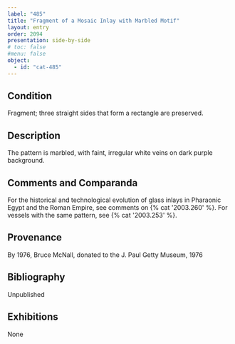 ```yaml
---
label: "485"
title: "Fragment of a Mosaic Inlay with Marbled Motif"
layout: entry
order: 2094
presentation: side-by-side
# toc: false
#menu: false 
object:
  - id: "cat-485"
---
```


## Condition

Fragment; three straight sides that form a rectangle are preserved.

## Description

The pattern is marbled, with faint, irregular white veins on dark purple background.

## Comments and Comparanda

For the historical and technological evolution of glass inlays in Pharaonic Egypt and the Roman Empire, see comments on {% cat '2003.260' %}. For vessels with the same pattern, see {% cat '2003.253' %}.

## Provenance

By 1976, Bruce McNall, donated to the J. Paul Getty Museum, 1976

## Bibliography

Unpublished

## Exhibitions

None